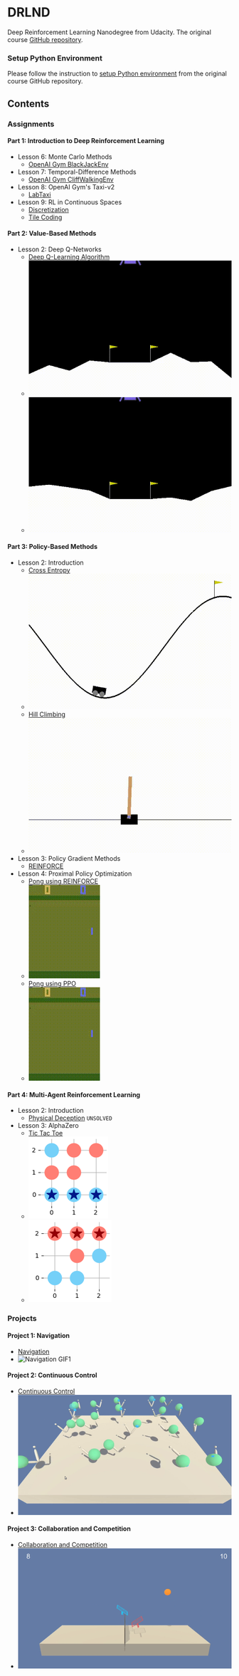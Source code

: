# DRLND
Deep Reinforcement Learning Nanodegree from Udacity. The original course [GitHub repository](https://github.com/udacity/deep-reinforcement-learning).

### Setup Python Environment

Please follow the instruction to [setup Python environment](https://github.com/udacity/deep-reinforcement-learning#dependencies) from the original course GitHub repository.

## Contents
### Assignments
#### Part 1: Introduction to Deep Reinforcement Learning
 - Lesson 6: Monte Carlo Methods
    - [OpenAI Gym BlackJackEnv](./assignments/P1-Intro/L6-Monte-Carlo/Monte_Carlo.ipynb)
 - Lesson 7: Temporal-Difference Methods
    - [OpenAI Gym CliffWalkingEnv](./assignments/P1-Intro/L7-Temporal-Difference/Temporal_Difference.ipynb)
 - Lesson 8: OpenAI Gym's Taxi-v2
    - [LabTaxi](./assignments/P1-Intro/L8-Lab-Taxi/lab-taxi.ipynb)
 - Lesson 9: RL in Continuous Spaces
    - [Discretization](./assignments/P1-Intro/L9-RL-in-Continuous-Spaces/Discretization/Discretization.ipynb)
    - [Tile Coding](./assignments/P1-Intro/L9-RL-in-Continuous-Spaces/Tile-Coding/Tile_Coding.ipynb)

#### Part 2: Value-Based Methods
 - Lesson 2: Deep Q-Networks
    - [Deep Q-Learning Algorithm](./assignments/P2-Value-Based-Methods/L2-Deep-Q-Networks/exercise/Deep_Q_Network.ipynb)
    - ![Deep Q-Learning Algorithm GIF1](./assignments/P2-Value-Based-Methods/L2-Deep-Q-Networks/exercise/gifs/001.gif)
    - ![Deep Q-Learning Algorithm GIF2](./assignments/P2-Value-Based-Methods/L2-Deep-Q-Networks/exercise/gifs/002.gif)

#### Part 3: Policy-Based Methods
 - Lesson 2: Introduction
    - [Cross Entropy](./assignments/P3-Policy-Based-Methods/L2-Intro-to-Policy-Based-Methods/cross-entropy/CEM.ipynb)
    - ![Cross Entropy GIF1](./assignments/P3-Policy-Based-Methods/L2-Intro-to-Policy-Based-Methods/cross-entropy/gifs/001.gif)
    - [Hill Climbing](./assignments/P3-Policy-Based-Methods/L2-Intro-to-Policy-Based-Methods/hill-climbing/Hill_Climbing.ipynb)
    - ![Hill Climbing GIF1](./assignments/P3-Policy-Based-Methods/L2-Intro-to-Policy-Based-Methods/hill-climbing/gifs/001.gif)
 - Lesson 3: Policy Gradient Methods
    - [REINFORCE](./assignments/P3-Policy-Based-Methods/L3-Policy-Gradient-Methods/reinforce/REINFORCE.ipynb)
 - Lesson 4: Proximal Policy Optimization
    - [Pong using REINFORCE](./assignments/P3-Policy-Based-Methods/L4-Proximal-Policy-Optimization/pong-REINFORCE.ipynb)
    - ![Pong using REINFORCE GIF1](./assignments/P3-Policy-Based-Methods/L4-Proximal-Policy-Optimization/gifs-REINFORCE/001.gif)
    - [Pong using PPO](./assignments/P3-Policy-Based-Methods/L4-Proximal-Policy-Optimization/pong-PPO.ipynb)
    - ![Pong using PPO GIF1](./assignments/P3-Policy-Based-Methods/L4-Proximal-Policy-Optimization/gifs-PPO/001.gif)

#### Part 4: Multi-Agent Reinforcement Learning
 - Lesson 2: Introduction
    - [Physical Deception](./assignments/P4-Multi-Agent-Reinforcement-Learning/L2-Introduction-to-Multi-Agent-RL/physical-deception/physical-deception.ipynb) `UNSOLVED`
 - Lesson 3: AlphaZero
    - [Tic Tac Toe](./assignments/P4-Multi-Agent-Reinforcement-Learning/L3-Case-Study-AlphaZero/tic-tac-toe/alphazero-TicTacToe.ipynb)
    - ![tic-tac-toe-1](./assignments/P4-Multi-Agent-Reinforcement-Learning/L3-Case-Study-AlphaZero/tic-tac-toe/images/machine-wins-1.png)
    - ![tic-tac-toe-2](./assignments/P4-Multi-Agent-Reinforcement-Learning/L3-Case-Study-AlphaZero/tic-tac-toe/images/machine-wins-2.png)

### Projects
#### Project 1: Navigation
 - [Navigation](./p1_navigation/Navigation.ipynb)
 - ![Navigation GIF1](./p1_navigation/results/gif/01.gif)
 
#### Project 2: Continuous Control
 - [Continuous Control](./p2_continuous-control/Continuous_Control.ipynb)
 - ![Continuous Control GIF1](./p2_continuous-control/results/gif/01.gif)

#### Project 3: Collaboration and Competition
 - [Collaboration and Competition](./p3_collab-compet/Tennis.ipynb)
 - ![Collaboration and Competition GIF1](./p3_collab-compet/results/gif/01.gif)

